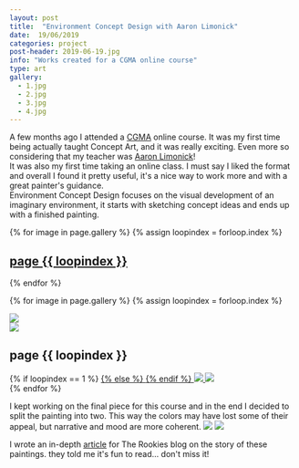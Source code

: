 ```yaml
---
layout: post
title:  "Environment Concept Design with Aaron Limonick"
date:  19/06/2019
categories: project
post-header: 2019-06-19.jpg
info: "Works created for a CGMA online course"
type: art
gallery:
  - 1.jpg
  - 2.jpg
  - 3.jpg
  - 4.jpg
---
```


A few months ago I attended a <a href="https://www.cgmasteracademy.com/courses/92-environment-concept-design">CGMA</a> online course. It was my first time being actually taught Concept Art, and it was really exciting. Even more so considering that my teacher was <a href="https://www.artstation.com/limonick">Aaron Limonick</a>! <br>
It was also my first time taking an online class. I must say I liked the format and overall I found it pretty useful, it's a nice way to work more and with a great painter's guidance. <br>
Environment Concept Design focuses on the visual development of an imaginary environment, it starts with sketching concept ideas and ends up with a finished painting.

<div class="thumb-grid">
  {% for image in page.gallery %}
  {% assign loopindex = forloop.index %}
        <a href="#id{{ loopindex }}" class= "thumb-link">
          <div class="thumb" style="background-image: url('{{ site.baseurl }}/img/posts/2019-06-19/{{ image }}');">
            <div class="caption">
              <h2> page {{ loopindex }}</h2>
            </div>
          </div>
        </a>
  {% endfor %}
</div>

{% for image in page.gallery %}
{% assign loopindex = forloop.index %}
  <div id="id{{ loopindex }}" class="popup" >
    <a href="#" >
      <img src="{{ site.baseurl }}/img/closebtn.png" class="closebtn" />
    </a>
    <div class="gallery" >
      <img src="{{ site.baseurl }}/img/posts/2019-06-19/{{ image }}" class="image" />
    </div>
    <div class="image-info-post">
      <h2> page {{ loopindex }} </h2>
        {% if loopindex == 1 %}
          <a href="#" >
        {% else %}
          <a href="#id{{ loopindex | minus: 1 }}" >
        {% endif %}
        <img src="{{ site.baseurl }}/img/backbtn.png" class="backbtn" >
      </a>
      <a href="#id{{ loopindex | plus: 1 }}" >
        <img src="{{ site.baseurl }}/img/nextbtn.png" class="nextbtn" />
      </a>
    </div>
  </div>
{% endfor %}

I kept working on the final piece for this course and in the end I decided to split the painting into two. This way the colors may have lost some of their appeal, but narrative and mood are more coherent.
<img class="post-img" src="{{ site.baseurl }}/img/posts/2019-06-19-1.jpg" />
<img class="post-img" src="{{ site.baseurl }}/img/posts/2019-06-19-2.jpg" />

I wrote an in-depth <a href="https://www.cgmasteracademy.com/courses/92-environment-concept-design">article</a> for The Rookies blog on the story of these paintings. they told me it's fun to read... don't miss it!
